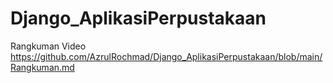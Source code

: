 # Django_AplikasiPerpustakaan

Rangkuman Video https://github.com/AzrulRochmad/Django_AplikasiPerpustakaan/blob/main/Rangkuman.md
